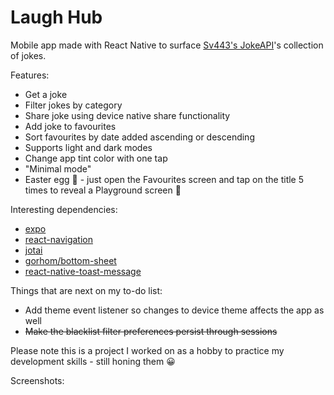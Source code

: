 # Laugh Hub

Mobile app made with React Native to surface [Sv443's JokeAPI](https://sv443.net/jokeapi/v2/)'s collection of jokes.

Features:

- Get a joke
- Filter jokes by category
- Share joke using device native share functionality
- Add joke to favourites
- Sort favourites by date added ascending or descending
- Supports light and dark modes
- Change app tint color with one tap
- "Minimal mode"
- Easter egg 🥚 - just open the Favourites screen and tap on the title 5 times to reveal a Playground screen 🙂

Interesting dependencies:

- [expo](https://docs.expo.dev/)
- [react-navigation](https://reactnavigation.org/)
- [jotai](https://jotai.org/)
- [gorhom/bottom-sheet](https://gorhom.github.io/react-native-bottom-sheet/)
- [react-native-toast-message](https://www.npmjs.com/package/react-native-toast-message)

Things that are next on my to-do list:

- Add theme event listener so changes to device theme affects the app as well
- ~~Make the blacklist filter preferences persist through sessions~~

Please note this is a project I worked on as a hobby to practice my development skills - still honing them 😀

Screenshots:

<div>


</div>

